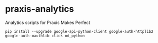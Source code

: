 # praxis-analytics
Analytics scripts for Praxis Makes Perfect

```
pip install --upgrade google-api-python-client google-auth-httplib2 google-auth-oauthlib click od_python
```
